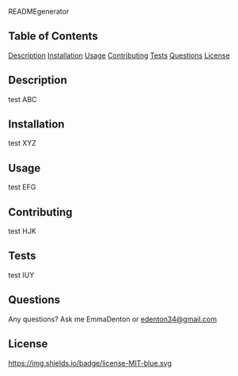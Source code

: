 
  READMEgenerator

  ## Table of Contents
  [Description](#description)
  [Installation](#installation)
  [Usage](#usage)
  [Contributing](#contributing)
  [Tests](#tests)
  [Questions](#questions)
  [License](#license)
  
  ## Description
  test ABC
  
  ## Installation
  test XYZ
  
  ## Usage
  test EFG
  
  ## Contributing
  test HJK
  
  ## Tests
  test IUY
  
  ## Questions
  Any questions? Ask me EmmaDenton or edenton34@gmail.com
  
  ## License
  https://img.shields.io/badge/license-MIT-blue.svg
  